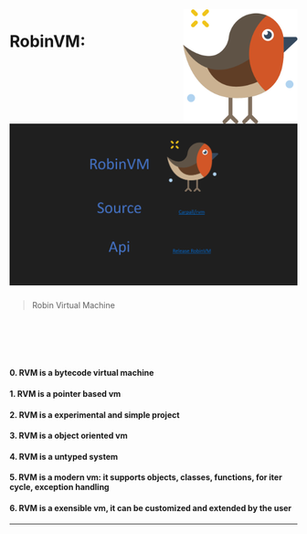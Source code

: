 <img width="200" height="200" src="extra/robin.png" align="right" />

# RobinVM: [![Presentation](extra/presentation.png)](https://www.youtube.com/watch?v=kuJoJ9rFCFE&t)
> Robin Virtual Machine
<br/>
<br/>
<br/>
<br/>

<h4>0. RVM is a bytecode virtual machine</h4>
<h4>1. RVM is a pointer based vm</h4>
<h4>2. RVM is a experimental and simple project</h4>
<h4>3. RVM is a object oriented vm</h4>
<h4>4. RVM is a untyped system</h4>
<h4>5. RVM is a modern vm: it supports objects, classes, functions, for iter cycle, exception handling</h4>
<h4>6. RVM is a exensible vm, it can be customized and extended by the user</h4>
<hr/>